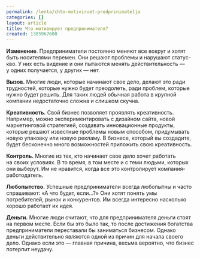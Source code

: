 ```yaml
---
permalink: /lenta/chto-motiviruet-predprinimatelja
categories: []
layout: article
title: Что мотивирует предпринимателя?
created: 1385967600
---
```

<p><strong>Изменение</strong>. Предприниматели постоянно меняют все вокруг и&nbsp;хотят быть носителями перемен. Они решают проблемы и&nbsp;нарушают статус-кво. У&nbsp;них есть видение и&nbsp;они пытаются менять действительность&nbsp;— у&nbsp;одних получается, у&nbsp;других&nbsp;— нет.</p>
<!--break-->
<p><strong>Вызов.</strong> Многие люди, которые начинают свое дело, делают это ради трудностей, которые нужно будет преодолеть, ради проблем, которые нужно будет решить. Для таких людей обычная работа в&nbsp;крупной компании недостаточно сложна и&nbsp;слишком скучна.</p>
<p><strong>Креативность.</strong> Свой бизнес позволяет проявлять креативность. Например, можно экспериментировать с&nbsp;дизайном сайта, новой маркетинговой стратегией, создавать инновационные продукты, которые решают известные проблемы новым способом, придумывать новую упаковку или новую рекламу. В&nbsp;бизнесе, который вы&nbsp;создадите, будет бесконечно много возможностей приложить свою креативность.</p>
<p><strong>Контроль.</strong> Многие из&nbsp;тех, кто начинает свое дело хочет работать на&nbsp;своих условиях. В&nbsp;то&nbsp;время, в&nbsp;том месте и&nbsp;с&nbsp;теми людьми, которых они выберут. Им&nbsp;не&nbsp;нравится, когда все это контролирует компания-работодатель.</p>
<p><strong>Любопытство.</strong> Успешные предприниматели всегда любопытны и&nbsp;часто спрашивают: «А&nbsp;что будет, если...?» Они хотят понять умы потребителей, рынок и&nbsp;конкурентов. Им&nbsp;всегда интересно насколько хорошо работает их&nbsp;идея.</p>
<p><strong>Деньги.</strong> Многие люди считают, что для предпринимателя деньги стоят на&nbsp;первом месте. Если&nbsp;бы это было так, то&nbsp;после достижения богатства предприниматели переставали&nbsp;бы заниматься бизнесом. Однако деньги действительно являются одной из&nbsp;причин для начала своего дело. Однако если это&nbsp;— главная причина, весьма вероятно, что бизнес потерпит неудачу.</p>
